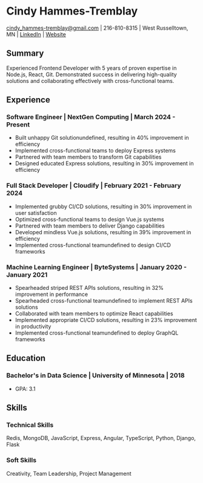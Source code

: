 # Cindy Hammes-Tremblay

cindy_hammes-tremblay@gmail.com | 216-810-8315 | West Russelltown, MN | [LinkedIn](linkedin.com&#x2F;in&#x2F;cindy-hammes-tremblay-291110) | [Website](cindyhammes-tremblay.com)

## Summary
Experienced Frontend Developer with 5 years of proven expertise in Node.js, React, Git. Demonstrated success in delivering high-quality solutions and collaborating effectively with cross-functional teams.

## Experience
### Software Engineer | NextGen Computing | March 2024 - Present
- Built unhappy Git solutionundefined, resulting in 40% improvement in efficiency
- Implemented cross-functional teams to deploy Express systems
- Partnered with team members to transform Git capabilities
- Designed educated Express solutions, resulting in 30% improvement in efficiency

### Full Stack Developer | Cloudify | February 2021 - February 2024
- Implemented grubby CI&#x2F;CD solutions, resulting in 30% improvement in user satisfaction
- Optimized cross-functional teams to design Vue.js systems
- Partnered with team members to deliver Django capabilities
- Developed mindless Vue.js solutions, resulting in 39% improvement in efficiency
- Implemented cross-functional teamundefined to design CI&#x2F;CD frameworks

### Machine Learning Engineer | ByteSystems | January 2020 - January 2021
- Spearheaded striped REST APIs solutions, resulting in 32% improvement in performance
- Spearheaded cross-functional teamundefined to implement REST APIs solutions
- Collaborated with team members to optimize React capabilities
- Implemented appropriate CI&#x2F;CD solutions, resulting in 23% improvement in productivity
- Implemented cross-functional teamundefined to deploy GraphQL frameworks


## Education
### Bachelor&#39;s in Data Science | University of Minnesota | 2018
- GPA: 3.1


## Skills
### Technical Skills
Redis, MongoDB, JavaScript, Express, Angular, TypeScript, Python, Django, Flask

### Soft Skills
Creativity, Team Leadership, Project Management


